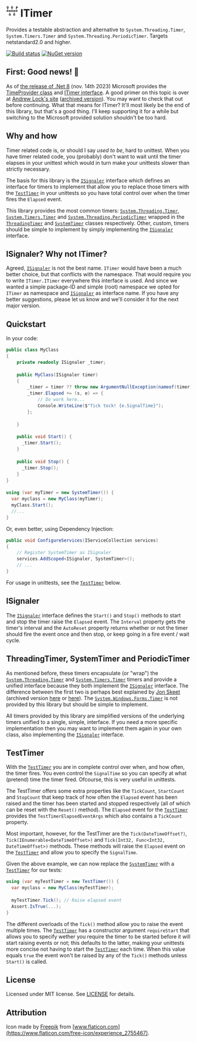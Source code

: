 ﻿# <img src="https://raw.githubusercontent.com/RobThree/ITimer/main/logo.png" alt="Logo" width="32" height="32"> ITimer
Provides a testable abstraction and alternative to `System.Threading.Timer`, `System.Timers.Timer` and `System.Threading.PeriodicTimer`. Targets netstandard2.0 and higher.

[![Build status](https://ci.appveyor.com/api/projects/status/cfocayl8qvi3d8cl)](https://ci.appveyor.com/project/RobIII/itimer) <a href="https://www.nuget.org/packages/ITimer/"><img src="http://img.shields.io/nuget/v/ITimer.svg?style=flat-square" alt="NuGet version" height="18"></a>

## First: Good news! 🎉

As of [the release of .Net 8](https://devblogs.microsoft.com/dotnet/announcing-dotnet-8-preview-4/#introducing-time-abstraction) (nov. 14th 2023) Microsoft provides the [TimeProvider class](https://learn.microsoft.com/en-us/dotnet/api/system.timeprovider) and [ITimer interface](https://learn.microsoft.com/en-us/dotnet/api/system.threading.itimer). A good primer on this topic is over at [Andrew Lock's site](https://andrewlock.net/exploring-the-dotnet-8-preview-avoiding-flaky-tests-with-timeprovider-and-itimer/) ([archived version](https://archive.is/5bZU7)). You may want to check that out before continuing. What that means for ITimer? It'll most likely be the end of this library, but that's a good thing. I'll keep supporting it for a while but switching to the Microsoft provided solution shouldn't be too hard.

## Why and how
Timer related code is, or should I say _used to be_, hard to unittest. When you have timer related code, you (probably) don't want to wait until the timer elapses in your unittest which would in turn make your unittests slower than strictly necessary.

The basis for this library is the [`ISignaler`](ITimer/ISignaler.cs) interface which defines an interface for timers to implement that allow you to replace those timers with the [`TestTimer`](ITimer/TestTimer.cs) in your unittests so you have total control over when the timer fires the `Elapsed` event.

This library provides the most common timers: [`System.Threading.Timer`](https://docs.microsoft.com/en-us/dotnet/api/system.threading.timer), [`System.Timers.Timer`](https://docs.microsoft.com/en-us/dotnet/api/system.timers.timer) and [`System.Threading.PeriodicTimer`](https://docs.microsoft.com/en-us/dotnet/api/system.threading.periodictimer) wrapped in the [`ThreadingTimer`](ITimer/ThreadingTimer.cs) and [`SystemTimer`](ITimer/SystemTimer.cs) classes respectively. Other, custom, timers should be simple to implement by simply implementing the [`ISignaler`](ITimer/ISignaler.cs) interface.

## ISignaler? Why not ITimer?

Agreed, [`ISignaler`](ITimer/ISignaler.cs) is not the best name. `ITimer` would have been a much better choice, but that conflicts with the namespace. That would require you to write `ITimer.ITimer` everywhere this interface is used. And since we wanted a simple package-ID and simple (root) namespace we opted for `ITimer` as namespace and [`ISignaler`](ITimer/ISignaler.cs) as interface name. If you have any better suggestions, please let us know and we'll consider it for the next major version.

## Quickstart

In your code:

```c#
public class MyClass
{
    private readonly ISignaler _timer;

    public MyClass(ISignaler timer)
    {
        _timer = timer ?? throw new ArgumentNullException(nameof(timer));
        _timer.Elapsed += (s, e) => { 
            // Do work here...
            Console.WriteLine($"Tick tock! {e.SignalTime}"); 
        };

    }

    public void Start() {
      _timer.Start();
    }

    public void Stop() {
      _timer.Stop();
    }
}

using (var myTimer = new SystemTimer()) {
  var myclass = new MyClass(myTimer);
  myClass.Start();
  //...
}
```
Or, even better, using Dependency Injection: 
```c#
public void ConfigureServices(IServiceCollection services)
{
    // Register SystemTimer as ISignaler
    services.AddScoped<ISignaler, SystemTimer>();
    // ...
}
```

For usage in unittests, see the [`TestTimer`](#testtimer) below.

## ISignaler

The [`ISignaler`](ITimer/ISignaler.cs) interface defines the `Start()`  and `Stop()`  methods to start and stop the timer raise the `Elapsed` event. The `Interval` property gets the timer's interval and the `AutoReset` property returns whether or not the timer should fire the event once and then stop, or keep going in a fire event / wait cycle. 

## ThreadingTimer, SystemTimer and PeriodicTimer

As mentioned before, these timers encapsulate (or "wrap") the [`System.Threading.Timer`](https://docs.microsoft.com/en-us/dotnet/api/system.threading.timer) and [`System.Timers.Timer`](https://docs.microsoft.com/en-us/dotnet/api/system.timers.timer) timers and provide a unified interface because they both implement the [`ISignaler`](ITimer/ISignaler.cs) interface. The difference between the first two is perhaps best explained by [Jon Skeet](https://jonskeet.uk/csharp/threads/timers.html) (archived version [here](https://archive.is/eXhQS) or [here](https://web.archive.org/web/20190303143427/http://jonskeet.uk/csharp/threads/timers.html)). The [`System.Windows.Forms.Timer`](https://docs.microsoft.com/en-us/dotnet/api/system.windows.forms.timer) is not provided by this library but should be simple to implement. 

All timers provided by this library are simplified versions of the underlying timers unified to a single, simple, interface. If you need a more specific implementation then you may want to implement them again in your own class, also implementing the [`ISignaler`](ITimer/ISignaler.cs) interface. 

## TestTimer

With the [`TestTimer`](ITimer/TestTimer.cs) you are in complete control over when, and how often, the timer fires. You even control the `SignalTime` so you can specify at what (pretend) time the timer fired. Ofcourse, this is very useful in unittests.

The TestTimer offers some extra properties like the `TickCount`, `StartCount` and `StopCount` that keep track of how often the `Elapsed` event has been raised and the timer has been started and stopped respectively (all of which can be reset with the `Reset()` method). The `Elapsed` event for the [`TestTimer`](ITimer/TestTimer.cs) provides the `TestTimerElapsedEventArgs` which also contains a `TickCount` property.

Most important, however, for the TestTimer are the `Tick(DateTimeOffset?)`, `Tick(IEnumerable<DateTimeOffset>)` and `Tick(Int32, Func<Int32, DateTimeOffset>)` methods. These methods will raise the `Elapsed` event on the [`TestTimer`](ITimer/TestTimer.cs) and allow you to specify the `SignalTime`.

Given the above example, we can now replace the [`SystemTimer`](ITimer/SystemTimer.cs) with a [`TestTimer`](ITimer/TestTimer.cs) for our tests:

```c#
using (var myTestTimer = new TestTimer()) {
  var myclass = new MyClass(myTestTimer);

  myTestTimer.Tick(); // Raise elapsed event
  Assert.IsTrue(...);
}
```
The different overloads of the `Tick()` method allow you to raise the event multiple times. The [`TestTimer`](ITimer/TestTimer.cs) has a constructor argument `requireStart` that allows you to specify wether you require the timer to be started before it will start raising events or not; this defaults to the latter, making your unittests more concise not having to start the [`TestTimer`](ITimer/TestTimer.cs) each time. When this value equals `true` the event won't be raised by any of the `Tick()` methods unless `Start()` is called.

## License

Licensed under MIT license. See [LICENSE](LICENSE) for details. 

## Attribution

Icon made by [Freepik](https://www.flaticon.com/authors/freepik) from [www.flaticon.com](https://www.flaticon.com/free-icon/experience_2755467).
